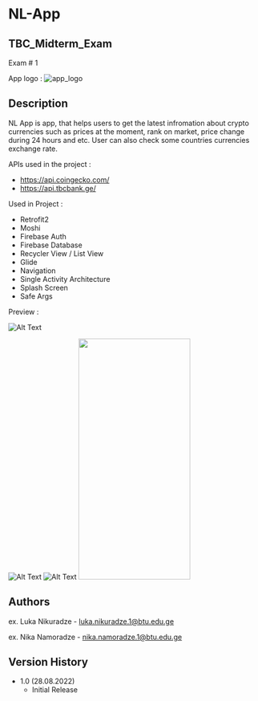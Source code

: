 # NL-App
## TBC_Midterm_Exam
Exam # 1


App logo :
![app_logo](https://user-images.githubusercontent.com/95241918/187089545-0756b496-15ae-4053-870d-d45471c6ec4b.png)


## Description

NL App is app, that helps users to get the latest infromation about crypto currencies such as prices at the moment, rank on market, price change during 24 hours and etc.
User can also check some countries currencies exchange rate. 

APIs used in the project :
  * https://api.coingecko.com/
  * https://api.tbcbank.ge/

Used in Project :
  * Retrofit2
  * Moshi
  * Firebase Auth
  * Firebase Database
  * Recycler View / List View
  * Glide
  * Navigation
  * Single Activity Architecture
  * Splash Screen
  * Safe Args
  
  
  


Preview :


![Alt Text](https://media.giphy.com/media/FvCytE99UDqXvGtY2m/giphy.gif)

![Alt Text](https://media.giphy.com/media/2onhRrnmsRrxpoSjsX/giphy.gif)
![Alt Text](https://media.giphy.com/media/ywwewsdS10UZe1C8i7/giphy.gif)
<img src="https://user-images.githubusercontent.com/95241918/187089626-183921ed-d046-45f4-aac1-20bc35c65e6f.jpg" width="223" height="480"/>

## Authors

ex. Luka Nikuradze - luka.nikuradze.1@btu.edu.ge

ex. Nika Namoradze - nika.namoradze.1@btu.edu.ge


## Version History

* 1.0 (28.08.2022)
    * Initial Release


